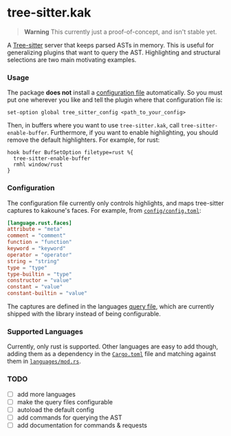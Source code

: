 # tree-sitter.kak

> **Warning**
> This currently just a proof-of-concept, and isn't stable yet.

A [Tree-sitter][1] server that keeps parsed ASTs in memory. This is useful for generalizing plugins that
want to query the AST. Highlighting and structural selections are two main motivating examples.

### Usage
The package **does not** install a [configuration file](./config/config.toml) automatically. So you must
put one wherever you like and tell the plugin where that configuration file is:
```kak
set-option global tree_sitter_config <path_to_your_config>
```

Then, in buffers where you want to use `tree-sitter.kak`, call `tree-sitter-enable-buffer`. Furthermore,
if you want to enable highlighting, you should remove the default highlighters. For example, for rust:
```kak
hook buffer BufSetOption filetype=rust %{
  tree-sitter-enable-buffer
  rmhl window/rust
}
```

### Configuration
The configuration file currently only controls highlights, and maps tree-sitter captures to kakoune's faces.
For example, from [`config/config.toml`](./config/config.toml):
```toml
[language.rust.faces]
attribute = "meta"
comment = "comment"
function = "function"
keyword = "keyword"
operator = "operator"
string = "string"
type = "type"
type-builtin = "type"
constructor = "value"
constant = "value"
constant-builtin = "value"
```
The captures are defined in the languages [query file](src/languages/highlight/), which are currently shipped
with the library instead of being configurable.

### Supported Languages
Currently, only rust is supported. Other languages are easy to add though, adding them as a dependency
in the [`Cargo.toml`](./Cargo.toml) file and matching against them in [`languages/mod.rs`](./src/languages/mod.rs).

### TODO
- [ ] add more languages
- [ ] make the query files configurable
- [ ] autoload the default config
- [ ] add commands for querying the AST
- [ ] add documentation for commands & requests

[1]: https://tree-sitter.github.io/tree-sitter/
